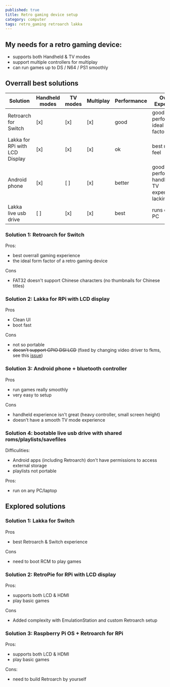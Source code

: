 ```yaml
---
published: true
title: Retro gaming device setup
category: computer
tags: retro_gaming retroarch lakka
---
```


## My needs for a retro gaming device:

- supports both Handheld & TV modes
- support multiple controllers for multiplay
- can run games up to DS / N64 / PS1 smoothly

## Overrall best solutions

| Solution                       | Handheld modes | TV modes | Multiplay | Performance | Overall Experience                                 |
| ------------------------------ | -------------- | -------- | --------- | ----------- | -------------------------------------------------- |
| Retroarch for Switch           | [x]            | [x]      | [x]       | good        | good enough performance, ideal form factor         |
| Lakka for RPi with LCD Display | [x]            | [x]      | [x]       | ok          | best retro feel                                    |
| Android phone                  | [x]            | [ ]      | [x]       | better      | good performance, handheld & TV experience lacking |
| Lakka live usb drive           | [ ]            | [x]      | [x]       | best        | runs on any PC                                     |

### Solution 1: Retroarch for Switch

Pros:

- best overrall gaming experience
- the ideal form factor of a retro gaming device

Cons

- FAT32 doesn't support Chinese characters (no thumbnails for Chinese titles)

### Solution 2: Lakka for RPi with LCD display

Pros

- Clean UI
- boot fast

Cons

- not so portable
- ~~doesn't support GPIO DSI LCD~~ (fixed by changing video driver to fkms, see this [issue](https://github.com/libretro/Lakka-LibreELEC/issues/1375))

### Solution 3: Android phone + bluetooth controller

Pros

- run games really smoothly
- very easy to setup

Cons

- handheld experience isn't great (heavy controller, small screen height)
- doesn't have a smooth TV mode experience

### Solution 4: bootable live usb drive with shared roms/playlists/savefiles

Difficulities:

- Android apps (including Retroarch) don't have permissions to access external storage
- playlists not portable

Pros:

- run on any PC/laptop

## Explored solutions

### Solution 1: Lakka for Switch

Pros

- best Retroarch & Switch experience

Cons

- need to boot RCM to play games

### Solution 2: RetroPie for RPi with LCD display

Pros:

- supports both LCD & HDMI
- play basic games

Cons

- Added complexity with EmulationStation and custom Retroarch setup

### Solution 3: Raspberry Pi OS + Retroarch for RPi

Pros:

- supports both LCD & HDMI
- play basic games

Cons:

- need to build Retroarch by yourself
